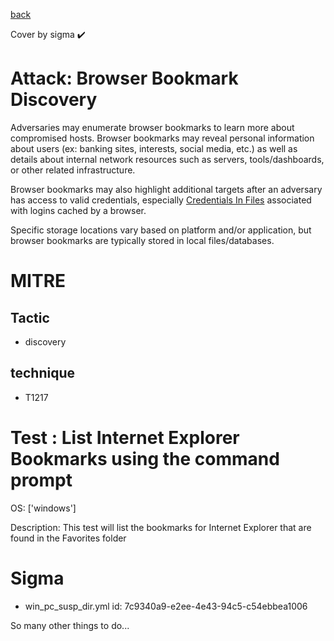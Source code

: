 [back](../index.md)

Cover by sigma :heavy_check_mark: 

# Attack: Browser Bookmark Discovery

 Adversaries may enumerate browser bookmarks to learn more about compromised hosts. Browser bookmarks may reveal personal information about users (ex: banking sites, interests, social media, etc.) as well as details about internal network resources such as servers, tools/dashboards, or other related infrastructure.

Browser bookmarks may also highlight additional targets after an adversary has access to valid credentials, especially [Credentials In Files](https://attack.mitre.org/techniques/T1552/001) associated with logins cached by a browser.

Specific storage locations vary based on platform and/or application, but browser bookmarks are typically stored in local files/databases.

# MITRE
## Tactic
  - discovery

## technique
  - T1217

# Test : List Internet Explorer Bookmarks using the command prompt

OS: ['windows']

Description: This test will list the bookmarks for Internet Explorer that are found in the Favorites folder

# Sigma
 - win_pc_susp_dir.yml id: 7c9340a9-e2ee-4e43-94c5-c54ebbea1006


 So many other things to do...